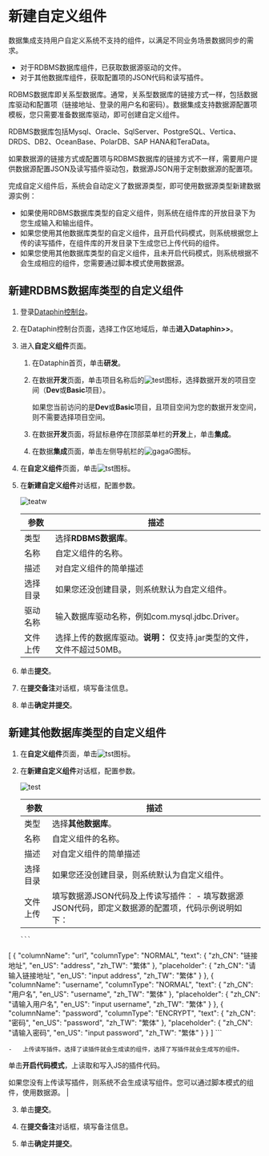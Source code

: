 # 新建自定义组件

数据集成支持用户自定义系统不支持的组件，以满足不同业务场景数据同步的需求。

-   对于RDBMS数据库组件，已获取数据源驱动的文件。
-   对于其他数据库组件，获取配置项的JSON代码和读写插件。

RDBMS数据库即关系型数据库。通常，关系型数据库的链接方式一样，包括数据库驱动和配置项（链接地址、登录的用户名和密码）。数据集成支持数据源配置项模板，您只需要准备数据库驱动，即可创建自定义组件。

RDBMS数据库包括Mysql、Oracle、SqlServer、PostgreSQL、Vertica、DRDS、DB2、OceanBase、PolarDB、SAP HANA和TeraData。

如果数据源的链接方式或配置项与RDBMS数据库的链接方式不一样，需要用户提供数据源配置JSON及读写插件驱动包，数据源JSON用于定制数据源的配置项。

完成自定义组件后，系统会自动定义了数据源类型，即可使用数据源类型新建数据源实例：

-   如果使用RDBMS数据库类型的自定义组件，则系统在组件库的开放目录下为您生成输入和输出组件。
-   如果您使用其他数据库类型的自定义组件，且开启代码模式，则系统根据您上传的读写插件，在组件库的开发目录下生成您已上传代码的组件。
-   如果您使用其他数据库类型的自定义组件，且未开启代码模式，则系统根据不会生成相应的组件，您需要通过脚本模式使用数据源。

## 新建RDBMS数据库类型的自定义组件

1.  登录[Dataphin控制台](https://dataphin.console.aliyun.com/workingArea)。

2.  在Dataphin控制台页面，选择工作区地域后，单击**进入Dataphin\>\>**。

3.  进入**自定义组件**页面。

    1.  在Dataphin首页，单击**研发**。

    2.  在数据**开发**页面，单击项目名称后的![test](https://static-aliyun-doc.oss-accelerate.aliyuncs.com/assets/img/zh-CN/3497549951/p110384.png)图标，选择数据开发的项目空间（**Dev**或**Basic**项目）。

        如果您当前访问的是**Dev**或**Basic**项目，且项目空间为您的数据开发空间，则不需要选择项目空间。

    3.  在数据**开发**页面，将鼠标悬停在顶部菜单栏的**开发**上，单击**集成**。

    4.  在数据**集成**页面，单击左侧导航栏的![gagaG](https://static-aliyun-doc.oss-accelerate.aliyuncs.com/assets/img/zh-CN/9228073061/p176621.png)图标。

4.  在**自定义组件**页面，单击![tst](https://static-aliyun-doc.oss-accelerate.aliyuncs.com/assets/img/zh-CN/2676631061/p171102.png)图标。

5.  在**新建自定义组件**对话框，配置参数。

    ![teatw](https://static-aliyun-doc.oss-accelerate.aliyuncs.com/assets/img/zh-CN/2676631061/p171103.png)

    |参数|描述|
    |--|--|
    |类型|选择**RDBMS数据库**。|
    |名称|自定义组件的名称。|
    |描述|对自定义组件的简单描述|
    |选择目录|如果您还没创建目录，则系统默认为自定义组件。|
    |驱动名称|输入数据库驱动名称，例如com.mysql.jdbc.Driver。|
    |文件上传|选择上传的数据库驱动。**说明：** 仅支持.jar类型的文件，文件不超过50MB。 |

6.  单击**提交**。

7.  在**提交备注**对话框，填写备注信息。

8.  单击**确定并提交**。


## 新建其他数据库类型的自定义组件

1.  在**自定义组件**页面，单击![tst](https://static-aliyun-doc.oss-accelerate.aliyuncs.com/assets/img/zh-CN/2676631061/p171102.png)图标。

2.  在**新建自定义组件**对话框，配置参数。

    ![test](https://static-aliyun-doc.oss-accelerate.aliyuncs.com/assets/img/zh-CN/2676631061/p171192.png)

    |参数|描述|
    |--|--|
    |类型|选择**其他数据库**。|
    |名称|自定义组件的名称。|
    |描述|对自定义组件的简单描述|
    |选择目录|如果您还没创建目录，则系统默认为自定义组件。|
    |文件上传|填写数据源JSON代码及上传读写插件：    -   填写数据源JSON代码，即定义数据源的配置项，代码示例说明如下：

        ```
[
  {
    "columnName": "url",
    "columnType": "NORMAL",
    "text": {
      "zh_CN": "链接地址",
      "en_US": "address",
      "zh_TW": "繁体"
    },
    "placeholder": {
      "zh_CN": "请输入链接地址",
      "en_US": "input address",
      "zh_TW": "繁体"
    }
  },
  {
    "columnName": "username",
    "columnType": "NORMAL",
    "text": {
      "zh_CN": "用户名",
      "en_US": "username",
      "zh_TW": "繁体"
    },
    "placeholder": {
      "zh_CN": "请输入用户名",
      "en_US": "input username",
      "zh_TW": "繁体"
    }
  },
  {
    "columnName": "password",
    "columnType": "ENCRYPT",
    "text": {
      "zh_CN": "密码",
      "en_US": "password",
      "zh_TW": "繁体"
    },
    "placeholder": {
      "zh_CN": "请输入密码",
      "en_US": "input password",
      "zh_TW": "繁体"
    }
  }
]
        ```

    -   上传读写插件。选择了读插件就会生成读的组件，选择了写插件就会生成写的组件。

单击**开启代码模式**，上读取和写入JS的插件代码。

如果您没有上传读写插件，则系统不会生成读写组件。您可以通过脚本模式的组件，使用数据源。 |

3.  单击**提交**。

4.  在**提交备注**对话框，填写备注信息。

5.  单击**确定并提交**。


